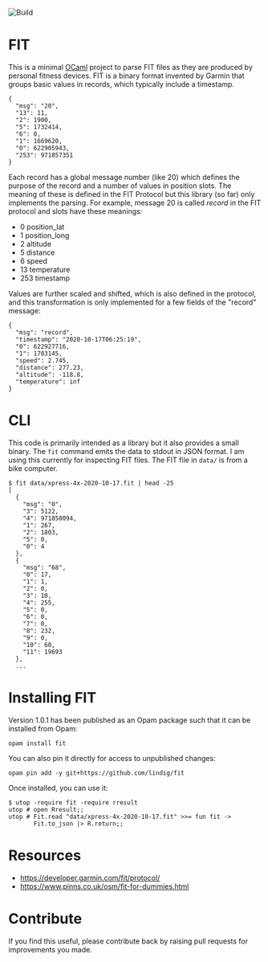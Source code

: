 

![Build](https://github.com/lindig/fit/workflows/CI/badge.svg)

# FIT

This is a minimal [OCaml] project to parse FIT files as they are
produced by personal fitness devices. FIT is a binary format invented by
Garmin that groups basic values in records, which typically include a
timestamp.

    {
      "msg": "20",
      "13": 11,
      "2": 1900,
      "5": 1732414,
      "6": 0,
      "1": 1669620,
      "0": 622905943,
      "253": 971857351
    }

Each record has a global message number (like 20) which defines the purpose
of the record and a number of values in position slots. The meaning of
these is defined in the FIT Protocol but this library (so far) only
implements the parsing. For example, message 20 is called _record_ in
the FIT protocol and slots have these meanings:

* 0 position\_lat
* 1 position\_long
* 2 altitude
* 5 distance
* 6 speed
* 13 temperature
* 253 timestamp

Values are further scaled and shifted, which is also defined in the
protocol, and this transformation is only implemented for a few fields
of the "record" message:

    {
      "msg": "record",
      "timestamp": "2020-10-17T06:25:19",
      "0": 622927716,
      "1": 1703145,
      "speed": 2.745,
      "distance": 277.23,
      "altitude": -118.8,
      "temperature": inf
    }

# CLI

This code is primarily intended as a library but it also provides a
small binary. The `fit` command emits the data to stdout in JSON format.
I am using this currently for inspecting FIT files. The FIT file in
`data/` is from a bike computer.

    $ fit data/xpress-4x-2020-10-17.fit | head -25
    [
      {
        "msg": "0",
        "3": 5122,
        "4": 971850094,
        "1": 267,
        "2": 1803,
        "5": 0,
        "0": 4
      },
      {
        "msg": "68",
        "0": 17,
        "1": 1,
        "2": 0,
        "3": 10,
        "4": 255,
        "5": 0,
        "6": 0,
        "7": 0,
        "8": 232,
        "9": 0,
        "10": 60,
        "11": 19693
      },
      ...

# Installing FIT

Version 1.0.1 has been published as an Opam package such that it can be
installed from Opam:

    opam install fit

You can also pin it directly for access to unpublished changes:

    opam pin add -y git+https://github.com/lindig/fit

Once installed, you can use it:

    $ utop -require fit -require rresult
    utop # open Rresult;;
    utop # Fit.read "data/xpress-4x-2020-10-17.fit" >>= fun fit ->
           Fit.to_json |> R.return;;


# Resources

* https://developer.garmin.com/fit/protocol/
* https://www.pinns.co.uk/osm/fit-for-dummies.html
# Contribute

If you find this useful, please contribute back by raising pull
requests for improvements you made.

[OCaml]:  https://www.ocaml.org/
[Opam]:   https://opam.ocaml.org/
